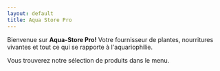 ```yaml
---
layout: default
title: Aqua Store Pro
---
```


Bienvenue sur **Aqua-Store Pro!** Votre fournisseur de plantes, nourritures vivantes et tout ce qui se rapporte à l'aquariophilie.

Vous trouverez notre sélection de produits dans le menu.
